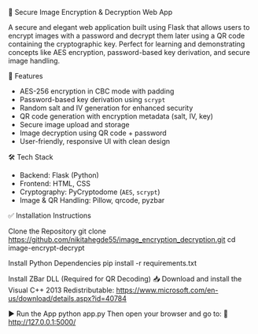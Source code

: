 🔐 Secure Image Encryption & Decryption Web App

A secure and elegant web application built using Flask that allows users to encrypt images with a password and decrypt them later using a QR code containing the cryptographic key. Perfect for learning and demonstrating concepts like AES encryption, password-based key derivation, and secure image handling.

🚀 Features

- AES-256 encryption in CBC mode with padding
- Password-based key derivation using `scrypt`
- Random salt and IV generation for enhanced security
- QR code generation with encryption metadata (salt, IV, key)
- Secure image upload and storage
- Image decryption using QR code + password
- User-friendly, responsive UI with clean design

🛠 Tech Stack

- Backend: Flask (Python)
- Frontend: HTML, CSS
- Cryptography: PyCryptodome (`AES`, `scrypt`)
- Image & QR Handling: Pillow, qrcode, pyzbar

✅ Installation Instructions

Clone the Repository
git clone https://github.com/nikitahegde55/image_encryption_decryption.git
cd image-encrypt-decrypt

Install Python Dependencies
pip install -r requirements.txt

Install ZBar DLL (Required for QR Decoding)
📥 Download and install the Visual C++ 2013 Redistributable:
https://www.microsoft.com/en-us/download/details.aspx?id=40784

▶️ Run the App
python app.py
Then open your browser and go to:
📍 http://127.0.0.1:5000/

